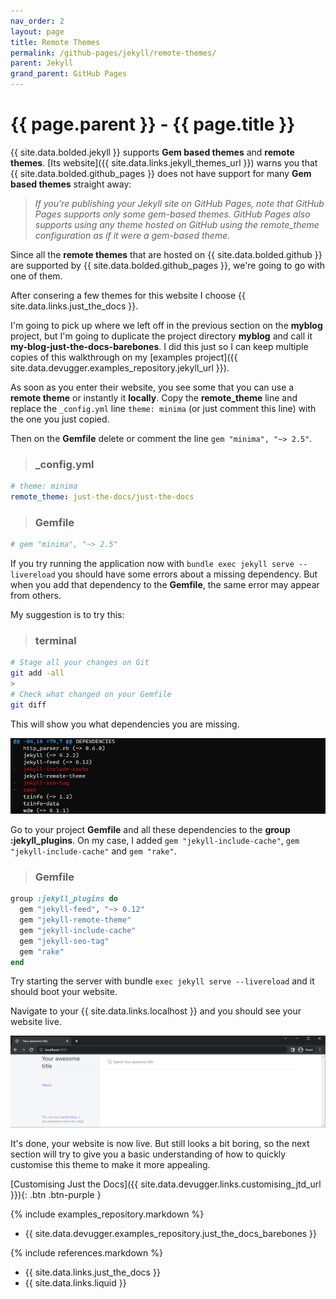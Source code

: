```yaml
---
nav_order: 2
layout: page
title: Remote Themes
permalink: /github-pages/jekyll/remote-themes/
parent: Jekyll
grand_parent: GitHub Pages
---
```


# {{ page.parent }} - {{ page.title }}

{{ site.data.bolded.jekyll }} supports **Gem based themes** and **remote themes**. [Its website]({{ site.data.links.jekyll_themes_url }}) warns you that {{ site.data.bolded.github_pages }} does not have support for many **Gem based themes** straight away:

> *If you’re publishing your Jekyll site on GitHub Pages, note that GitHub Pages supports only some gem-based themes. GitHub Pages also supports using any theme hosted on GitHub using the remote_theme configuration as if it were a gem-based theme.*

Since all the **remote themes** that are hosted on {{ site.data.bolded.github }} are supported by {{ site.data.bolded.github_pages }}, we're going to go with one of them.

After consering a few themes for this website I choose {{ site.data.links.just_the_docs }}.

I'm going to pick up where we left off in the previous section on the **myblog** project, but I'm going to duplicate the project directory **myblog** and call it **my-blog-just-the-docs-barebones**. I did this just so I can keep multiple copies of this walkthrough on my [examples project]({{ site.data.devugger.examples_repository.jekyll_url }}).

As soon as you enter their website, you see some that you can use a **remote theme** or instantly it **locally**. Copy the **remote_theme** line and replace the `_config.yml` line `theme: minima` (or just comment this line) with the one you just copied.

Then on the **Gemfile** delete or comment the line `gem "minima", "~> 2.5"`.

> ### **_config.yml**
```yml
# theme: minima
remote_theme: just-the-docs/just-the-docs
```

> ### **Gemfile**
```yml
# gem "minima", "~> 2.5"
```

If you try running the application now with `bundle exec jekyll serve --livereload` you should have some errors about a missing dependency. But when you add that dependency to the **Gemfile**, the same error may appear from others.

My suggestion is to try this:

> ### **terminal**
```bash
# Stage all your changes on Git
git add -all
>
# Check what changed on your Gemfile
git diff
```

This will show you what dependencies you are missing.

![](/assets/images/jekyll/jekyll-missing-dependencies-01.png)

Go to your project **Gemfile** and all these dependencies to the **group :jekyll_plugins**. On my case, I added `gem "jekyll-include-cache"`, `gem "jekyll-include-cache"` and `gem "rake"`. 

> ### **Gemfile**
```ruby
group :jekyll_plugins do
  gem "jekyll-feed", "~> 0.12"
  gem "jekyll-remote-theme"
  gem "jekyll-include-cache"
  gem "jekyll-seo-tag"
  gem "rake"
end
```

Try starting the server with bundle `exec jekyll serve --livereload` and it should boot your website.

Navigate to your {{ site.data.links.localhost }} and you should see your website live.

![](/assets/images/jekyll/jekyll-live-02.png)

It's done, your website is now live. But still looks a bit boring, so the next section will try to give you a basic understanding of how to quickly customise this theme to make it more appealing.

[Customising Just the Docs]({{ site.data.devugger.links.customising_jtd_url }}){: .btn .btn-purple }

{% include examples_repository.markdown %}
- {{ site.data.devugger.examples_repository.just_the_docs_barebones }}

{% include references.markdown %}

- {{ site.data.links.just_the_docs }}
- {{ site.data.links.liquid }}